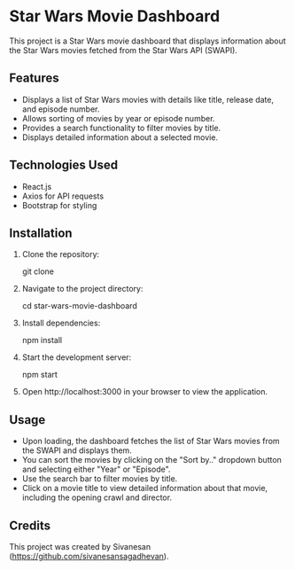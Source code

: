 # Star Wars Movie Dashboard

This project is a Star Wars movie dashboard that displays information about the Star Wars movies fetched from the Star Wars API (SWAPI).

## Features

- Displays a list of Star Wars movies with details like title, release date, and episode number.
- Allows sorting of movies by year or episode number.
- Provides a search functionality to filter movies by title.
- Displays detailed information about a selected movie.
  
## Technologies Used

- React.js
- Axios for API requests
- Bootstrap for styling

## Installation

1. Clone the repository:

   git clone <repository-url>

2. Navigate to the project directory:

   cd star-wars-movie-dashboard

3. Install dependencies:

   npm install

4. Start the development server:

   npm start

5. Open http://localhost:3000 in your browser to view the application.

## Usage

- Upon loading, the dashboard fetches the list of Star Wars movies from the SWAPI and displays them.
- You can sort the movies by clicking on the "Sort by.." dropdown button and selecting either "Year" or "Episode".
- Use the search bar to filter movies by title.
- Click on a movie title to view detailed information about that movie, including the opening crawl and director.

## Credits

This project was created by Sivanesan (https://github.com/sivanesansagadhevan).